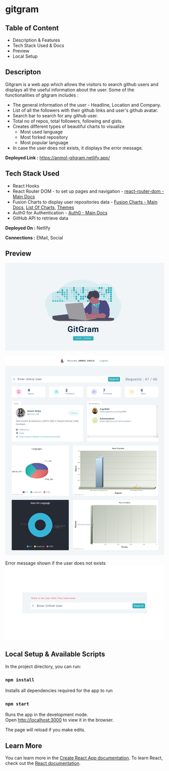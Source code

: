 # gitgram


## Table of Content

 - Description & Features
 - Tech Stack Used & Docs
 - Preview
 - Local Setup
 
## Descripton
Gitgram is a web app which allows the visitors to search github users and displays all the useful information about the user. Some of the functionalities of gitgram includes :
- The general information of the user - Headline, Location and Company.
- List of all the followers with their github links and user's github avatar.
- Search bar to search for any github user.
- Total no of repos, total followers, following and gists.
- Creates different types of beautiful charts to visualize 
    - Most used language
    - Most forked repository
    - Most popular language
 - In case the user does not exists, it displays the error message.

**Deployed Link :** https://anmol-gitgram.netlify.app/

## Tech Stack Used

- React Hooks
- React Router DOM - to set up pages and navigation -  [react-router-dom - Main Docs](https://reactrouter.com/web/guides/quick-start)
-  Fusion Charts to display user repositories data  -  [Fusion Charts - Main Docs](https://www.fusioncharts.com/),  [List Of Charts](https://www.fusioncharts.com/dev/chart-guide/list-of-charts), [Themes](https://www.fusioncharts.com/dev/themes/introduction-to-themes)
- Auth0 for Authentication -  [Auth0 - Main Docs](https://auth0.com/)
- GitHub API to retrieve data

**Deployed On :** Netlify

**Connections :**  EMail, Social

##  Preview

![LoginScreen](https://github.com/anmolahuja03/gitgram/blob/main/Preview%20Images/LoginScreen.png)

![Dashboard](https://github.com/anmolahuja03/gitgram/blob/main/Preview%20Images/Dashboard.png)

Error message shown if the user does not exists
![Error](https://github.com/anmolahuja03/gitgram/blob/main/Preview%20Images/Error.png)


## Local Setup & Available Scripts

In the project directory, you can run:
### `npm install`
Installs all dependencies required for the app to run
### `npm start`

Runs the app in the development mode.<br />
Open [http://localhost:3000](http://localhost:3000) to view it in the browser.

The page will reload if you make edits.<br />
## Learn More

You can learn more in the [Create React App documentation](https://facebook.github.io/create-react-app/docs/getting-started).
To learn React, check out the [React documentation](https://reactjs.org/).
